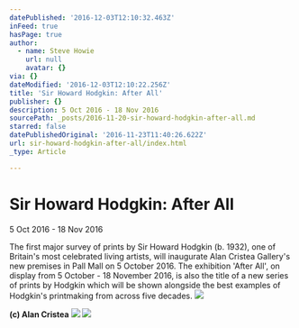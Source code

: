 ```yaml
---
datePublished: '2016-12-03T12:10:32.463Z'
inFeed: true
hasPage: true
author:
  - name: Steve Howie
    url: null
    avatar: {}
via: {}
dateModified: '2016-12-03T12:10:22.256Z'
title: 'Sir Howard Hodgkin: After All'
publisher: {}
description: 5 Oct 2016 - 18 Nov 2016
sourcePath: _posts/2016-11-20-sir-howard-hodgkin-after-all.md
starred: false
datePublishedOriginal: '2016-11-23T11:40:26.622Z'
url: sir-howard-hodgkin-after-all/index.html
_type: Article

---
```

# Sir Howard Hodgkin: After All

5 Oct 2016 - 18 Nov 2016

The first major survey of prints by Sir Howard Hodgkin (b. 1932), one of Britain's most celebrated living artists, will inaugurate Alan Cristea Gallery's new premises in Pall Mall on 5 October 2016\. The exhibition 'After All', on display from 5 October - 18 November 2016, is also the title of a new series of prints by Hodgkin which will be shown alongside the best examples of Hodgkin's printmaking from across five decades.
![](https://s3-us-west-2.amazonaws.com/the-grid-img/p/a40d6a933dd5443ec0ee0d114bef3617d2657db8.jpg)

**(c) Alan Cristea**
![](https://the-grid-user-content.s3-us-west-2.amazonaws.com/f9b29fca-8f72-4478-b18b-7dfa02f64863.jpg)
![](https://the-grid-user-content.s3-us-west-2.amazonaws.com/2a7bc93d-f451-4cab-9082-cbe997504363.jpg)